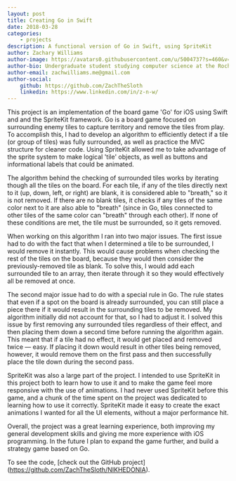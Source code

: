 ```yaml
---
layout: post
title: Creating Go in Swift
date: 2018-03-28
categories:
    - projects
description: A functional version of Go in Swift, using SpriteKit
author: Zachary Williams
author-image: https://avatars0.githubusercontent.com/u/5004737?s=460&v=4
author-bio: Undergraduate student studying computer science at the Rochester Institute of Technology. I specialize in web & app development, as well as user experience design.
author-email: zachwilliams.me@gmail.com
author-social:
    github: https://github.com/ZachTheSloth
    linkedin: https://www.linkedin.com/in/z-n-w/
---
```


This project is an implementation of the board game 'Go' for iOS using Swift and and the SpriteKit framework. Go is a board game focused on surrounding enemy tiles to capture territory and remove the tiles from play. To accomplish this, I had to develop an algorithm to efficiently detect if a tile (or group of tiles) was fully surrounded, as well as practice the MVC structure for cleaner code. Using SpriteKit allowed me to take advantage of the sprite system to make logical 'tile' objects, as well as buttons and informational labels that could be animated.

The algorithm behind the checking of surrounded tiles works by iterating though all the tiles on the board. For each tile, if any of the tiles directly next to it (up, down, left, or right) are blank, it is considered able to "breath," so it is not removed. If there are no blank tiles, it checks if any tiles of the same color next to it are also able to "breath" (since in Go, tiles connected to other tiles of the same color can "breath" through each other). If none of these conditions are met, the tile must be surrounded, so it gets removed.

When working on this algorithm I ran into two major issues. The first issue had to do with the fact that when I determined a tile to be surrounded, I would remove it instantly. This would cause problems when checking the rest of the tiles on the board, because they would then consider the previously-removed tile as blank. To solve this, I would add each surrounded tile to an array, then iterate through it so they would effectively all be removed at once.

The second major issue had to do with a special rule in Go. The rule states that even if a spot on the board is already surrounded, you can still place a piece there if it would result in the surrounding tiles to be removed. My algorithm initially did not account for that, so I had to adjust it. I solved this issue by first removing any surrounded tiles regardless of their effect, and then placing them down a second time before running the algorithm again. This meant that if a tile had no effect, it would get placed and removed twice — easy. If placing it down would result in other tiles being removed, however, it would remove them on the first pass and then successfully place the tile down during the second pass.

SpriteKit was also a large part of the project. I intended to use SpriteKit in this project both to learn how to use it and to make the game feel more responsive with the use of animations. I had never used SpriteKit before this game, and a chunk of the time spent on the project was dedicated to learning how to use it correctly. SpriteKit made it easy to create the exact animations I wanted for all the UI elements, without a major performance hit.

Overall, the project was a great learning experience, both improving my general development skills and giving me more experience with iOS programming. In the future I plan to expand the game further, and build a strategy game based on Go.

To see the code, [check out the GitHub project]
(https://github.com/ZachTheSloth/NIKHEDONIA).
